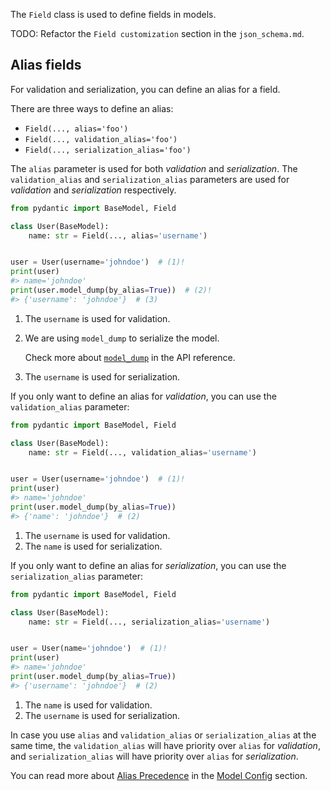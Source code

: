 
The `Field` class is used to define fields in models.

TODO: Refactor the `Field customization` section in the `json_schema.md`.

## Alias fields

For validation and serialization, you can define an alias for a field.

There are three ways to define an alias:

* `Field(..., alias='foo')`
* `Field(..., validation_alias='foo')`
* `Field(..., serialization_alias='foo')`

The `alias` parameter is used for both _validation_ and _serialization_. The `validation_alias` and `serialization_alias`
parameters are used for _validation_ and _serialization_ respectively.

```py
from pydantic import BaseModel, Field

class User(BaseModel):
    name: str = Field(..., alias='username')


user = User(username='johndoe')  # (1)!
print(user)
#> name='johndoe'
print(user.model_dump(by_alias=True))  # (2)!
#> {'username': 'johndoe'}  # (3)
```

1. The `username` is used for validation.
2. We are using `model_dump` to serialize the model.

    Check more about [`model_dump`](/api/main/#pydantic.main.BaseModel.model_dump) in the API reference.

3. The `username` is used for serialization.

If you only want to define an alias for _validation_, you can use the `validation_alias` parameter:

```py
from pydantic import BaseModel, Field

class User(BaseModel):
    name: str = Field(..., validation_alias='username')


user = User(username='johndoe')  # (1)!
print(user)
#> name='johndoe'
print(user.model_dump(by_alias=True))
#> {'name': 'johndoe'}  # (2)
```

1. The `username` is used for validation.
2. The `name` is used for serialization.

If you only want to define an alias for _serialization_, you can use the `serialization_alias` parameter:

```py
from pydantic import BaseModel, Field

class User(BaseModel):
    name: str = Field(..., serialization_alias='username')


user = User(name='johndoe')  # (1)!
print(user)
#> name='johndoe'
print(user.model_dump(by_alias=True))
#> {'username': 'johndoe'}  # (2)
```

1. The `name` is used for validation.
2. The `username` is used for serialization.

In case you use `alias` and `validation_alias` or `serialization_alias` at the same time, the `validation_alias`
will have priority over `alias` for _validation_, and `serialization_alias` will have priority over `alias` for
_serialization_.

You can read more about [Alias Precedence](/usage/model_config/#alias-precedence) in the [Model Config](/usage/model_config/) section.
